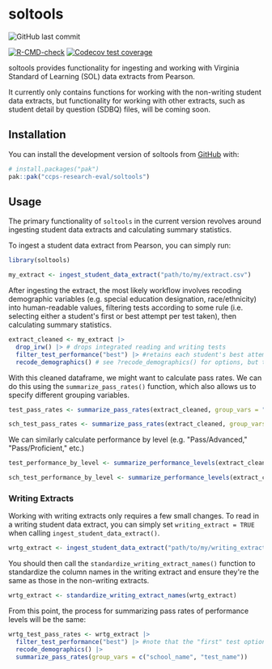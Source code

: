 
# soltools

<!-- badges: start -->
![GitHub last commit](https://img.shields.io/github/last-commit/ccps-research-eval/soltools)

[![R-CMD-check](https://github.com/ccps-research-eval/soltools/actions/workflows/R-CMD-check.yaml/badge.svg)](https://github.com/ccps-research-eval/soltools/actions/workflows/R-CMD-check.yaml)
[![Codecov test coverage](https://codecov.io/gh/ccps-research-eval/soltools/graph/badge.svg)](https://app.codecov.io/gh/ccps-research-eval/soltools)
<!-- badges: end -->

soltools provides functionality for ingesting and working with Virginia Standard of Learning (SOL) data extracts from Pearson.

It currently only contains functions for working with the non-writing student data extracts, but functionality for working with other extracts, such as student detail by question (SDBQ) files, will be coming soon.

## Installation

You can install the development version of soltools from [GitHub](https://github.com/) with:

``` r
# install.packages("pak")
pak::pak("ccps-research-eval/soltools")
```

## Usage

The primary functionality of `soltools` in the current version revolves around ingesting student data extracts and calculating summary statistics.

To ingest a student data extract from Pearson, you can simply run:
```r
library(soltools)

my_extract <- ingest_student_data_extract("path/to/my/extract.csv")
```

After ingesting the extract, the most likely workflow involves recoding demographic variables (e.g. special education designation, race/ethnicity) into human-readable values, filtering tests according to some rule (i.e. selecting either a student's first or best attempt per test taken), then calculating summary statistics.

```r
extract_cleaned <- my_extract |>
  drop_irw() |> # drops integrated reading and writing tests
  filter_test_performance("best") |> #retains each student's best attempt per test
  recode_demographics() # see ?recode_demographics() for options, but the defaults should be acceptable 

```

With this cleaned dataframe, we might want to calculate pass rates. We can do this using the `summarize_pass_rates()` function, which also allows us to specify different grouping variables.

```r
test_pass_rates <- summarize_pass_rates(extract_cleaned, group_vars = "test_name") # get the pass rate for each test

sch_test_pass_rates <- summarize_pass_rates(extract_cleaned, group_vars = c("school_name", "test_name")) # get the pass rate for each test by school

```

We can similarly calculate performance by level (e.g. "Pass/Advanced," "Pass/Proficient," etc.)

```r
test_performance_by_level <- summarize_performance_levels(extract_cleaned, group_vars = "test_name")

sch_test_performance_by_level <- summarize_performance_levels(extract_cleaned, group_vars = c("school_name", "test_name"))

```

### Writing Extracts

Working with writing extracts only requires a few small changes. To read in a writing student data extract, you can simply set `writing_extract = TRUE` when calling `ingest_student_data_extract()`.

```r
wrtg_extract <- ingest_student_data_extract("path/to/my/writing_extract.csv", writing_extract = TRUE)
```

You should then call the `standardize_writing_extract_names()` function to standardize the column names in the writing extract and ensure they're the same as those in the non-writing extracts.

```r
wrtg_extract <- standardize_writing_extract_names(wrtg_extract)
```

From this point, the process for summarizing pass rates of performance levels will be the same:

```r
wrtg_test_pass_rates <- wrtg_extract |>
  filter_test_performance("best") |> #note that the "first" test option does not currently work for writing extracts
  recode_demographics() |>
  summarize_pass_rates(group_vars = c("school_name", "test_name"))

```
